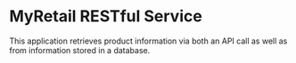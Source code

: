 # MyRetail RESTful Service

This application retrieves product information via both an API call as well as from information stored in a database.